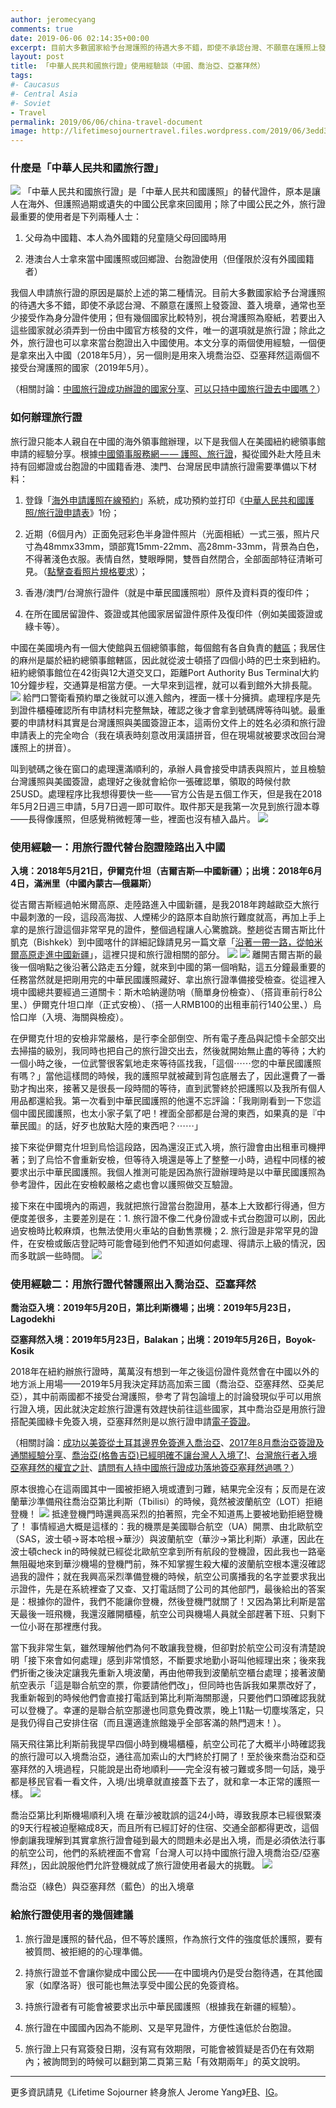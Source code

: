```yaml
---
author: jeromecyang
comments: true
date: 2019-06-06 02:14:35+00:00
excerpt: 目前大多數國家給予台灣護照的待遇大多不錯，即使不承認台灣、不願意在護照上發簽證、蓋入境章，通常也至少接受作為身分證件使用；但有幾個國家比較特別，視台灣護照為廢紙，若要出入這些國家就必須弄到一份由中國官方核發的文件，唯一的選項就是旅行證。本文分享的兩個使用經驗，一個便是拿來出入中國（2018年5月），另一個則是用來入境喬治亞、亞塞拜然這兩個不接受台灣護照的國家（2019年5月）。
layout: post
title: 「中華人民共和國旅行證」使用經驗談（中國、喬治亞、亞塞拜然）
tags:
#- Caucasus
#- Central Asia
#- Soviet
- Travel
permalink: 2019/06/06/china-travel-document
image: http://lifetimesojournertravel.files.wordpress.com/2019/06/3edd3-1s_6-lixsecadiyyfajfscq.jpeg
---
```


### 什麼是「中華人民共和國旅行證」


![](http://lifetimesojournertravel.files.wordpress.com/2019/06/3edd3-1s_6-lixsecadiyyfajfscq.jpeg)
「中華人民共和國旅行證」是「中華人民共和國護照」的替代證件，原本是讓人在海外、但護照過期或遺失的中國公民拿來回國用；除了中國公民之外，旅行證最重要的使用者是下列兩種人士：



 	
  1. 父母為中國籍、本人為外國籍的兒童隨父母回國時用

 	
  2. 港澳台人士拿來當中國護照或回鄉證、台胞證使用（但僅限於沒有外國國籍者）


我個人申請旅行證的原因是屬於上述的第二種情況。目前大多數國家給予台灣護照的待遇大多不錯，即使不承認台灣、不願意在護照上發簽證、蓋入境章，通常也至少接受作為身分證件使用；但有幾個國家比較特別，視台灣護照為廢紙，若要出入這些國家就必須弄到一份由中國官方核發的文件，唯一的選項就是旅行證；除此之外，旅行證也可以拿來當台胞證出入中國使用。本文分享的兩個使用經驗，一個便是拿來出入中國（2018年5月），另一個則是用來入境喬治亞、亞塞拜然這兩個不接受台灣護照的國家（2019年5月）。

（相關討論：[中國旅行證成功辦證的國家分享](https://www.backpackers.com.tw/forum/showthread.php?t=10141235)、[可以只持中國旅行證去中國嗎？](https://www.backpackers.com.tw/forum/showthread.php?t=1559595)）


### 如何辦理旅行證


旅行證只能本人親自在中國的海外領事館辦理，以下是我個人在美國紐約總領事館申請的經驗分享。根據[中國領事服務網 — — 護照、旅行證](http://cs.mfa.gov.cn/zggmzhw/hzlxz/)，擬從國外赴大陸且未持有回鄉證或台胞證的中國籍香港、澳門、台灣居民申請旅行證需要準備以下材料：



 	
  1. 登錄「[海外申請護照在線預約](https://ppt.mfa.gov.cn/appo/)」系統，成功預約並打印《[中華人民共和國護照/旅行證申請表](http://cs.mfa.gov.cn/zlbg/bgzl/hzlxz/P020110624390097873774.pdf)》1份；

 	
  2. 近期（6個月內）正面免冠彩色半身證件照片（光面相紙）一式三張，照片尺寸為48mmx33mm，頭部寬15mm-22mm、高28mm-33mm，背景為白色，不得著淺色衣服。表情自然，雙眼睜開，雙唇自然閉合，全部面部特征清晰可見。（[點擊查看照片規格要求](http://cs.mfa.gov.cn/zggmzhw/hzlxz/sbhzlxz/W020190329386472685945.pdf)）；

 	
  3. 香港/澳門/台灣旅行證件（就是中華民國護照啦）原件及資料頁的復印件；

 	
  4. 在所在國居留證件、簽證或其他國家居留證件原件及復印件（例如美國簽證或綠卡等）。


中國在美國境內有一個大使館與五個總領事館，每個館有各自負責的[轄區](http://www.china-embassy.org/chn/zmzglj/t84176.htm)；我居住的麻州是屬於紐約總領事館轄區，因此就從波士頓搭了四個小時的巴士來到紐約。紐約總領事館位在42街與12大道交叉口，距離Port Authority Bus Terminal大約10分鐘步程，交通算是相當方便。一大早來到這裡，就可以看到館外大排長龍。
![](http://lifetimesojournertravel.files.wordpress.com/2019/06/80d37-1ds4fzsmbebb5qoapoof0yg.jpeg)
給門口警衛看預約單之後就可以進入館內，裡面一樣十分擁擠。處理程序是先到證件櫃檯確認所有申請材料完整無缺，確認之後才會拿到號碼牌等待叫號。最重要的申請材料其實是台灣護照與美國簽證正本，這兩份文件上的姓名必須和旅行證申請表上的完全吻合（我在填表時刻意改用漢語拼音，但在現場就被要求改回台灣護照上的拼音）。

叫到號碼之後在窗口的處理還滿順利的，承辦人員會接受申請表與照片，並且檢驗台灣護照與美國簽證，處理好之後就會給你一張確認單，領取的時候付款25USD。處理程序比我想得要快一些——官方公告是五個工作天，但是我在2018年5月2日週三申請，5月7日週一即可取件。取件那天是我第一次見到旅行證本尊——長得像護照，但感覺稍微輕薄一些，裡面也沒有植入晶片。
![](http://lifetimesojournertravel.files.wordpress.com/2019/06/9bf30-14b1s-ee5dfsinajksihcww.jpeg)


### 使用經驗一：用旅行證代替台胞證陸路出入中國


**入境：2018年5月21日，伊爾克什坦（吉爾吉斯—中國新疆）；出境：2018年6月4日，滿洲里（中國內蒙古—俄羅斯）**

從吉爾吉斯經過帕米爾高原、走陸路進入中國新疆，是我2018年跨越歐亞大旅行中最刺激的一段，這段高海拔、人煙稀少的路原本自助旅行難度就高，再加上手上拿的是旅行證這個非常罕見的證件，整個過程讓人心驚膽跳。整趟從吉爾吉斯比什凱克（Bishkek）到中國喀什的詳細記錄請見另一篇文章「[沿著一帶一路，從帕米爾高原走進中國新疆](../../../2018/10/08/pamir-highway-zh)」，這裡只提和旅行證相關的部分。
![](http://lifetimesojournertravel.files.wordpress.com/2019/06/d3398-0nbuxdwsey55nihoq.jpg)
![](http://lifetimesojournertravel.files.wordpress.com/2019/06/84951-0eavibsukwyxloml3.jpg)
離開吉爾吉斯的最後一個哨點之後沿著公路走五分鐘，就來到中國的第一個哨點，這五分鐘最重要的任務當然就是把剛用完的中華民國護照藏好、拿出旅行證準備接受檢查。從這裡入境中國總共要經過三道關卡：斯木哈納邊防哨（簡單身份檢查）、（搭貨車前行8公里、）伊爾克什坦口岸（正式安檢）、（搭一人RMB100的出租車前行140公里、）烏恰口岸（入境、海關與檢疫）。

在伊爾克什坦的安檢非常嚴格，是行李全部倒空、所有電子產品與記憶卡全部交出去掃描的級別，我同時也把自己的旅行證交出去，然後就開始無止盡的等待；大約一個小時之後，一位武警很客氣地走來等待區找我，「這個⋯⋯您的中華民國護照有嗎？」當他這樣問的時候，我的護照早就被藏到背包底層去了，因此還費了一番勁才掏出來，接著又是很長一段時間的等待，直到武警終於把護照以及我所有個人用品都還給我。第一次看到中華民國護照的他還不忘評論：「我剛剛看到一下您這個中國民國護照，也太小家子氣了吧！裡面全部都是台灣的東西，如果真的是『中華民國』的話，好歹也放點大陸的東西吧？⋯⋯」

接下來從伊爾克什坦到烏恰這段路，因為還沒正式入境，旅行證會由出租車司機押著；到了烏恰不會重新安檢，但等待入境還是等上了整整一小時，過程中同樣的被要求出示中華民國護照。我個人推測可能是因為旅行證辦理時是以中華民國護照為參考證件，因此在安檢較嚴格之處也會以護照做交互驗證。

接下來在中國境內的兩週，我就把旅行證當台胞證用，基本上大致都行得通，但方便度差很多，主要差別是在：1. 旅行證不像二代身份證或卡式台胞證可以刷，因此過安檢時比較麻煩，也無法使用火車站的自動售票機；2. 旅行證是非常罕見的證件，在安檢或飯店登記時可能會碰到他們不知道如何處理、得請示上級的情況，因而多耽誤一些時間。
![](http://lifetimesojournertravel.files.wordpress.com/2019/06/90e0f-1pjqkyfcwpy7esk5dmdxkvw.jpeg)


### 使用經驗二：用旅行證代替護照出入喬治亞、亞塞拜然


**喬治亞入境：2019年5月20日，第比利斯機場；出境：2019年5月23日， Lagodekhi**

**亞塞拜然入境：2019年5月23日，Balakan；出境：2019年5月26日，Boyok-Kosik**

2018年在紐約辦旅行證時，萬萬沒有想到一年之後這份證件竟然會在中國以外的地方派上用場——2019年5月我決定拜訪高加索三國（喬治亞、亞塞拜然、亞美尼亞），其中前兩國都不接受台灣護照，參考了背包論壇上的討論發現似乎可以用旅行證入境，因此就決定趁旅行證還有效趕快前往這些國家，其中喬治亞是用旅行證搭配美國綠卡免簽入境，亞塞拜然則是以旅行證申請[電子簽證](https://evisa.com.az/)。

（相關討論：[成功以美簽從土耳其邊界免簽進入喬治亞](https://www.backpackers.com.tw/forum/showthread.php?t=992449)、[2017年8月喬治亞簽證及通關經驗分享](https://www.backpackers.com.tw/forum/showthread.php?t=1995661)、[喬治亞(格魯吉亞)已經明確不讓台灣人入境了!](https://www.backpackers.com.tw/forum/showthread.php?t=1818951)、[台灣旅行者入境亞塞拜然的權宜之計](https://www.backpackers.com.tw/forum/showthread.php?t=10083740)、[請問有人持中國旅行證成功落地簽亞塞拜然過嗎？](https://www.backpackers.com.tw/forum/showthread.php?t=10103339)）

原本很擔心在這兩國其中一國被拒絕入境或遭到刁難，結果完全沒有；反而是在波蘭華沙準備飛往喬治亞第比利斯（Tbilisi）的時候，竟然被波蘭航空（LOT）拒絕登機！
![](https://cdn-images-1.medium.com/max/800/0*SUZsuK0VxMOIDQeL)
抵達登機門時還興高采烈的拍著照，完全不知道馬上要被地勤拒絕登機了！
事情經過大概是這樣的：我的機票是美國聯合航空（UA）開票、由北歐航空（SAS，波士頓→哥本哈根→華沙）與波蘭航空（華沙→第比利斯）承運，因此在波士頓check in的時候就已經從北歐航空拿到所有航段的登機證，因此我也一路毫無阻礙地來到華沙機場的登機門前，殊不知掌握生殺大權的波蘭航空根本還沒確認過我的證件；就在我興高采烈準備登機的時候，航空公司廣播我的名字並要求我出示證件，先是在系統裡查了又查、又打電話問了公司的其他部門，最後給出的答案是：根據你的證件，我們不能讓你登機，然後登機門就關了！又因為第比利斯是當天最後一班飛機，我還沒離開櫃檯，航空公司與機場人員就全部趕著下班、只剩下一位小哥在那裡應付我。

當下我非常生氣，雖然理解他們為何不敢讓我登機，但卻對於航空公司沒有清楚說明「接下來會如何處理」感到非常憤怒，不斷要求地勤小哥叫他經理出來；後來我們折衝之後決定讓我先重新入境波蘭，再由他帶我到波蘭航空櫃台處理；接著波蘭航空表示「這是聯合航空的票，你要請他們改」，但同時也告訴我如果票改好了，我重新報到的時候他們會直接打電話到第比利斯海關那邊，只要他們口頭確認我就可以登機了。幸運的是聯合航空那邊也同意免費改票，晚上11點一切塵埃落定，只是我仍得自己安排住宿（而且還適逢旅館幾乎全部客滿的熱門週末！）。

隔天飛往第比利斯前我提早四個小時到機場櫃檯，航空公司花了大概半小時確認我的旅行證可以入境喬治亞，通往高加索山的大門終於打開了！至於後來喬治亞和亞塞拜然的入境過程，只能說是出奇地順利——完全沒有被刁難或多問一句話，幾乎都是移民官看一看文件，入境/出境章就直接蓋下去了，就和拿一本正常的護照一樣。
![](https://cdn-images-1.medium.com/max/800/0*vqj-S3eBz0c4qHFp)

喬治亞第比利斯機場順利入境
在華沙被耽誤的這24小時，導致我原本已經很緊湊的9天行程被迫壓縮成8天，而且所有已經訂好的住宿、交通全部都得更改，這個慘劇讓我理解到其實拿旅行證會碰到最大的問題未必是出入境，而是必須依法行事的航空公司，他們的系統裡面不會寫「台灣人可以持中國旅行證入境喬治亞/亞塞拜然」，因此說服他們允許登機就成了旅行證使用者最大的挑戰。
![](http://lifetimesojournertravel.files.wordpress.com/2019/06/069c1-1nivgeo2gd_44nphcfup4_q.jpeg)

喬治亞（綠色）與亞塞拜然（藍色）的出入境章


### 給旅行證使用者的幾個建議





 	
  1. 旅行證是護照的替代品，但不等於護照，作為旅行文件的強度低於護照，要有被質問、被拒絕的的心理準備。

 	
  2. 持旅行證並不會讓你變成中國公民——在中國境內仍是受台胞待遇，在其他國家（如摩洛哥）很可能也無法享受中國公民的免簽資格。

 	
  3. 持旅行證者有可能會被要求出示中華民國護照（根據我在新疆的經驗）。

 	
  4. 旅行證在中國國內因為不能刷、又是罕見證件，方便性遠低於台胞證。

 	
  5. 旅行證上只有寫簽發日期，沒有寫有效期限，可能會被質疑是否仍在有效期內；被詢問到的時候可以翻到第二頁第三點「有效期兩年」的英文說明。





* * *



更多資訊請見《Lifetime Sojourner 終身旅人 Jerome Yang》[FB](https://www.facebook.com/lifetimesojourner)、[IG](https://www.instagram.com/lifetimesojourner/)。
